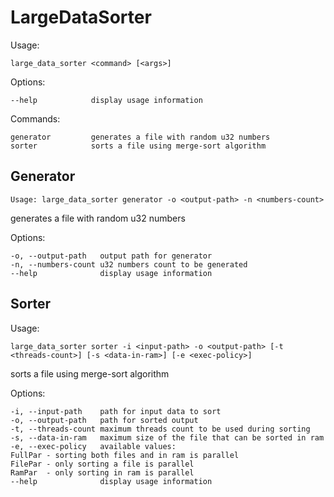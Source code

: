 # LargeDataSorter

Usage: 
```
large_data_sorter <command> [<args>]
```

Options:
```
--help            display usage information
```

Commands:
```
generator         generates a file with random u32 numbers
sorter            sorts a file using merge-sort algorithm
```

## Generator

`Usage: large_data_sorter generator -o <output-path> -n <numbers-count>`

generates a file with random u32 numbers

Options:
```
-o, --output-path   output path for generator
-n, --numbers-count u32 numbers count to be generated
--help              display usage information
```

## Sorter

Usage: 
```
large_data_sorter sorter -i <input-path> -o <output-path> [-t <threads-count>] [-s <data-in-ram>] [-e <exec-policy>]
```

sorts a file using merge-sort algorithm

Options:
```
-i, --input-path    path for input data to sort
-o, --output-path   path for sorted output
-t, --threads-count maximum threads count to be used during sorting
-s, --data-in-ram   maximum size of the file that can be sorted in ram
-e, --exec-policy   available values:
FullPar - sorting both files and in ram is parallel
FilePar - only sorting a file is parallel
RamPar  - only sorting in ram is parallel
--help              display usage information
```